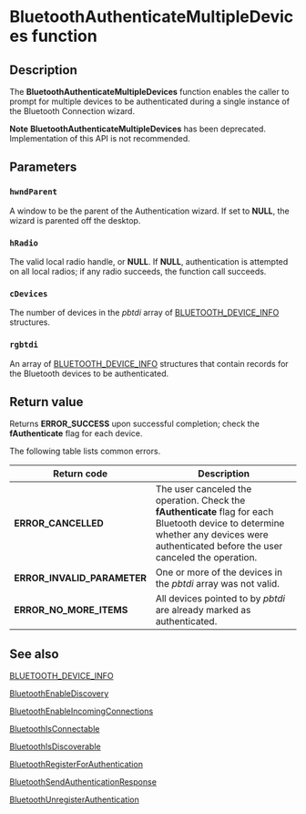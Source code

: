 # BluetoothAuthenticateMultipleDevices function

## Description

The **BluetoothAuthenticateMultipleDevices** function enables the caller to prompt for multiple devices to be authenticated during a single instance of the Bluetooth Connection wizard.

**Note** **BluetoothAuthenticateMultipleDevices** has been deprecated. Implementation of this API is not recommended.

## Parameters

### `hwndParent`

A window to be the parent of the Authentication wizard. If set to **NULL**, the wizard is parented off the desktop.

### `hRadio`

The valid local radio handle, or **NULL**. If **NULL**, authentication is attempted on all local radios; if any radio succeeds, the function call succeeds.

### `cDevices`

The number of devices in the *pbtdi* array of [BLUETOOTH_DEVICE_INFO](https://learn.microsoft.com/windows/win32/api/bluetoothapis/ns-bluetoothapis-bluetooth_device_info_struct) structures.

### `rgbtdi`

An array of [BLUETOOTH_DEVICE_INFO](https://learn.microsoft.com/windows/win32/api/bluetoothapis/ns-bluetoothapis-bluetooth_device_info_struct) structures that contain records for the Bluetooth devices to be authenticated.

## Return value

Returns **ERROR_SUCCESS** upon successful completion; check the **fAuthenticate** flag for each device.

The following table lists common errors.

| Return code | Description |
| --- | --- |
| **ERROR_CANCELLED** | The user canceled the operation. Check the **fAuthenticate** flag for each Bluetooth device to determine whether any devices were authenticated before the user canceled the operation. |
| **ERROR_INVALID_PARAMETER** | One or more of the devices in the *pbtdi* array was not valid. |
| **ERROR_NO_MORE_ITEMS** | All devices pointed to by *pbtdi* are already marked as authenticated. |

## See also

[BLUETOOTH_DEVICE_INFO](https://learn.microsoft.com/windows/win32/api/bluetoothapis/ns-bluetoothapis-bluetooth_device_info_struct)

[BluetoothEnableDiscovery](https://learn.microsoft.com/windows/desktop/api/bluetoothapis/nf-bluetoothapis-bluetoothenablediscovery)

[BluetoothEnableIncomingConnections](https://learn.microsoft.com/windows/desktop/api/bluetoothapis/nf-bluetoothapis-bluetoothenableincomingconnections)

[BluetoothIsConnectable](https://learn.microsoft.com/windows/desktop/api/bluetoothapis/nf-bluetoothapis-bluetoothisconnectable)

[BluetoothIsDiscoverable](https://learn.microsoft.com/windows/desktop/api/bluetoothapis/nf-bluetoothapis-bluetoothisdiscoverable)

[BluetoothRegisterForAuthentication](https://learn.microsoft.com/windows/desktop/api/bluetoothapis/nf-bluetoothapis-bluetoothregisterforauthentication)

[BluetoothSendAuthenticationResponse](https://learn.microsoft.com/windows/desktop/api/bluetoothapis/nf-bluetoothapis-bluetoothsendauthenticationresponse)

[BluetoothUnregisterAuthentication](https://learn.microsoft.com/windows/desktop/api/bluetoothapis/nf-bluetoothapis-bluetoothunregisterauthentication)